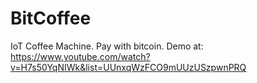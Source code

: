 BitCoffee
=========
IoT Coffee Machine. Pay with bitcoin. 
Demo at: https://www.youtube.com/watch?v=H7s50YqNIWk&list=UUnxqWzFCO9mUUzUSzpwnPRQ
